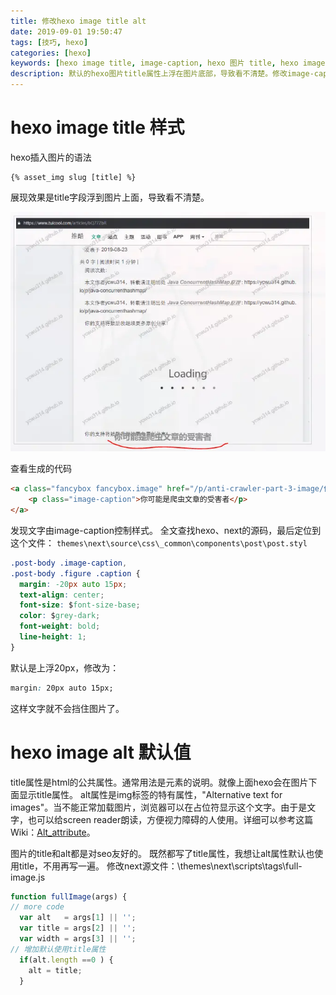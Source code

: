 ```yaml
---
title: 修改hexo image title alt
date: 2019-09-01 19:50:47
tags: [技巧, hexo]
categories: [hexo]
keywords: [hexo image title, image-caption, hexo 图片 title, hexo image alt, hexo 图片 alt]
description: 默认的hexo图片title属性上浮在图片底部，导致看不清楚。修改image-caption的css配置，使其下浮在图片下面。修改alt，默认使用title属性。
---
```


# hexo image title 样式

hexo插入图片的语法
```
{% asset_img slug [title] %}
```
展现效果是title字段浮到图片上面，导致看不清楚。


![hexo-image-position.webp](hexo-image-position.webp)


<!-- more -->
查看生成的代码
```html
<a class="fancybox fancybox.image" href="/p/anti-crawler-part-3-image/你可能是爬虫文章的受害者.webp" itemscope="" itemtype="http://schema.org/ImageObject" itemprop="url" data-fancybox="default" rel="default" title="你可能是爬虫文章的受害者" data-caption="你可能是爬虫文章的受害者"><img src="/p/anti-crawler-part-3-image/你可能是爬虫文章的受害者.webp" data-original="/p/anti-crawler-part-3-image/你可能是爬虫文章的受害者.webp" title="你可能是爬虫文章的受害者">
    <p class="image-caption">你可能是爬虫文章的受害者</p>
</a>
```
发现文字由image-caption控制样式。
全文查找hexo、next的源码，最后定位到这个文件：
`themes\next\source\css\_common\components\post\post.styl`
```css
.post-body .image-caption,
.post-body .figure .caption {
  margin: -20px auto 15px;
  text-align: center;
  font-size: $font-size-base;
  color: $grey-dark;
  font-weight: bold;
  line-height: 1;
}
```
默认是上浮20px，修改为：
```css
margin: 20px auto 15px;
```
这样文字就不会挡住图片了。


# hexo image alt 默认值

title属性是html的公共属性。通常用法是元素的说明。就像上面hexo会在图片下面显示title属性。
alt属性是img标签的特有属性，"Alternative text for images"。当不能正常加载图片，浏览器可以在占位符显示这个文字。由于是文字，也可以给screen reader朗读，方便视力障碍的人使用。详细可以参考这篇Wiki：[Alt_attribute](https://en.wikipedia.org/wiki/Alt_attribute)。

图片的title和alt都是对seo友好的。
既然都写了title属性，我想让alt属性默认也使用title，不用再写一遍。
修改next源文件：\themes\next\scripts\tags\full-image.js
```js
function fullImage(args) {
// more code
  var alt   = args[1] || '';
  var title = args[2] || '';
  var width = args[3] || '';
// 增加默认使用title属性
  if(alt.length ==0 ) {
    alt = title;
  }
```

